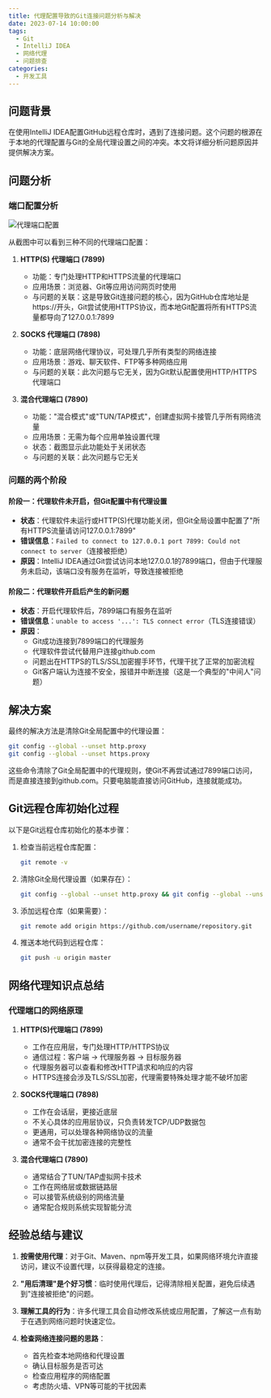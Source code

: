 ```yaml
---
title: 代理配置导致的Git连接问题分析与解决
date: 2023-07-14 10:00:00
tags:
  - Git
  - IntelliJ IDEA
  - 网络代理
  - 问题排查
categories:
  - 开发工具
---
```


## 问题背景

在使用IntelliJ IDEA配置GitHub远程仓库时，遇到了连接问题。这个问题的根源在于本地的代理配置与Git的全局代理设置之间的冲突。本文将详细分析问题原因并提供解决方案。

## 问题分析

### 端口配置分析

![代理端口配置](../image/代理配置导致的Git连接问题分析与解决/1751896800022.png)

从截图中可以看到三种不同的代理端口配置：

1. **HTTP(S) 代理端口 (7899)**
   - 功能：专门处理HTTP和HTTPS流量的代理端口
   - 应用场景：浏览器、Git等应用访问网页时使用
   - 与问题的关联：这是导致Git连接问题的核心，因为GitHub仓库地址是https://开头，Git尝试使用HTTPS协议，而本地Git配置将所有HTTPS流量都导向了127.0.0.1:7899

2. **SOCKS 代理端口 (7898)**
   - 功能：底层网络代理协议，可处理几乎所有类型的网络连接
   - 应用场景：游戏、聊天软件、FTP等多种网络应用
   - 与问题的关联：此次问题与它无关，因为Git默认配置使用HTTP/HTTPS代理端口

3. **混合代理端口 (7890)**
   - 功能："混合模式"或"TUN/TAP模式"，创建虚拟网卡接管几乎所有网络流量
   - 应用场景：无需为每个应用单独设置代理
   - 状态：截图显示此功能处于关闭状态
   - 与问题的关联：此次问题与它无关

### 问题的两个阶段

#### 阶段一：代理软件未开启，但Git配置中有代理设置

- **状态**：代理软件未运行或HTTP(S)代理功能关闭，但Git全局设置中配置了"所有HTTPS流量请访问127.0.0.1:7899"
- **错误信息**：`Failed to connect to 127.0.0.1 port 7899: Could not connect to server`（连接被拒绝）
- **原因**：IntelliJ IDEA通过Git尝试访问本地127.0.0.1的7899端口，但由于代理服务未启动，该端口没有服务在监听，导致连接被拒绝

#### 阶段二：代理软件开启后产生的新问题

- **状态**：开启代理软件后，7899端口有服务在监听
- **错误信息**：`unable to access '...': TLS connect error`（TLS连接错误）
- **原因**：
  - Git成功连接到7899端口的代理服务
  - 代理软件尝试代替用户连接github.com
  - 问题出在HTTPS的TLS/SSL加密握手环节，代理干扰了正常的加密流程
  - Git客户端认为连接不安全，报错并中断连接（这是一个典型的"中间人"问题）

## 解决方案

最终的解决方法是清除Git全局配置中的代理设置：

```bash
git config --global --unset http.proxy
git config --global --unset https.proxy
```

这些命令清除了Git全局配置中的代理规则，使Git不再尝试通过7899端口访问，而是直接连接到github.com。只要电脑能直接访问GitHub，连接就能成功。

## Git远程仓库初始化过程

以下是Git远程仓库初始化的基本步骤：

1. 检查当前远程仓库配置：
   ```bash
   git remote -v
   ```

2. 清除Git全局代理设置（如果存在）：
   ```bash
   git config --global --unset http.proxy && git config --global --unset https.proxy
   ```

3. 添加远程仓库（如果需要）：
   ```bash
   git remote add origin https://github.com/username/repository.git
   ```

4. 推送本地代码到远程仓库：
   ```bash
   git push -u origin master
   ```

## 网络代理知识点总结

### 代理端口的网络原理

1. **HTTP(S)代理端口 (7899)**
   - 工作在应用层，专门处理HTTP/HTTPS协议
   - 通信过程：客户端 → 代理服务器 → 目标服务器
   - 代理服务器可以查看和修改HTTP请求和响应的内容
   - HTTPS连接会涉及TLS/SSL加密，代理需要特殊处理才能不破坏加密

2. **SOCKS代理端口 (7898)**
   - 工作在会话层，更接近底层
   - 不关心具体的应用层协议，只负责转发TCP/UDP数据包
   - 更通用，可以处理各种网络协议的流量
   - 通常不会干扰加密连接的完整性

3. **混合代理端口 (7890)**
   - 通常结合了TUN/TAP虚拟网卡技术
   - 工作在网络层或数据链路层
   - 可以接管系统级别的网络流量
   - 通常配合规则系统实现智能分流

## 经验总结与建议

1. **按需使用代理**：对于Git、Maven、npm等开发工具，如果网络环境允许直接访问，建议不设置代理，以获得最稳定的连接。

2. **"用后清理"是个好习惯**：临时使用代理后，记得清除相关配置，避免后续遇到"连接被拒绝"的问题。

3. **理解工具的行为**：许多代理工具会自动修改系统或应用配置，了解这一点有助于在遇到网络问题时快速定位。

4. **检查网络连接问题的思路**：
   - 首先检查本地网络和代理设置
   - 确认目标服务是否可达
   - 检查应用程序的网络配置
   - 考虑防火墙、VPN等可能的干扰因素 